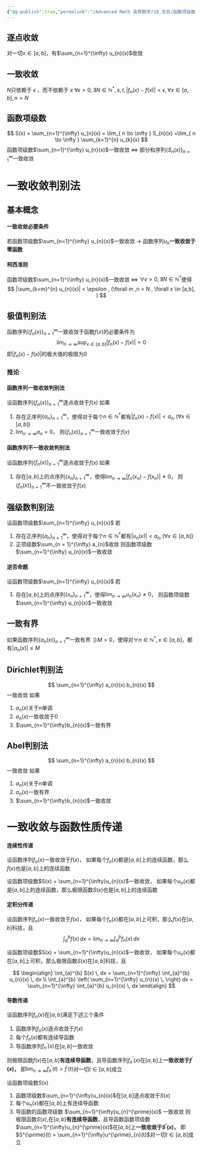```yaml
---
{"dg-publish":true,"permalink":"/Advanced Math 高等数学/10_无穷/函数项级数/一致收敛/","tags":["微积分","高数","定理"]}
---
```



## 逐点收敛
对一切$x \in [a,b]$，有$\sum_{n=1}^{\infty} u_{n}(x)$收敛

## 一致收敛
$N$只依赖于 $\epsilon$ ，而不依赖于 $x$
$\forall \epsilon > 0,  \exists N \in \mathbb{N}^{*},s,t, |f_{n}(x) - f(x)| < \epsilon , \forall x \in [a,b],n > N$

## 函数项级数

$$
S(x) = \sum_{n=1}^{\infty} u_{n}(x) = \lim_{ n \to \infty } S_{n}(x) =\lim_{ n \to \infty } \sum_{k=1}^{n} u_{k}(x)
$$
函数项级数$\sum_{n=1}^{\infty} u_{n}(x)$一致收敛
$\Leftrightarrow$ 部分和序列$\{ S_{n}(x) \}_{n = 1}^{\infty}$一致收敛


# 一致收敛判别法
## 基本概念

#### 一致收敛必要条件

若函数项级数$\sum_{n=1}^{\infty} u_{n}(x)$一致收敛 $\to$ 函数序列$u_{n}$**一致收敛于零函数**

#### 柯西准则
函数项级数$\sum_{n=1}^{\infty} u_{n}(x)$一致收敛
$\Leftrightarrow$
$\forall \epsilon > 0, \exists N \in \mathbb{N}^{*}$使得
$$
|\sum_{k=m}^{n} u_{n}(x)| < \epsilon , (\forall m ,n > N , \forall  x \in  [a,b], )
$$

## 极值判别法

函数序列$\{ f_{n}(x) \}^{\infty}_{n = 1}$一致收敛于函数$f(x)$的必要条件为
$$
\lim_{ n \to \infty } \text{sup}_{x \in  [a,b]} |f_{n}(x) - f(x)| = 0
$$
即$|f_{n}(x) - f(x)|$的极大值的极限为$0$

### 推论
#### 函数序列一致收敛判别法

设函数序列$\{ f_{n}(x) \}^{\infty}_{n = 1}$逐点收敛于$f(x)$
如果
1. 存在正序列$\{ a_{n} \}_{n=1}^{\infty}$，使得对于每个$n\in \mathbb{N}^{*}$都有$|f_{n}(x)- f(x)| < a_{n},(\forall  x \in [a,b])$
2. $\lim_{ n \to \infty }a_{n} = 0$，
则$\{ f_{n}(x) \}^{\infty}_{n = 1}$一致收敛于$f(x)$
#### 函数序列不一致收敛判别法

设函数序列$\{ f_{n}(x) \}^{\infty}_{n = 1}$逐点收敛于$f(x)$
如果
1. 存在$[a,b]$上的点序列$\{ x_{n} \}_{n=1}^{\infty}$，使得$\lim_{ n \to \infty } |f_{n}(x_{n}) - f(x_{n})| \ne 0$，
则$\{ f_{n}(x) \}^{\infty}_{n = 1}$不一致收敛于$f(x)$

## 强级数判别法

设函数项级数$\sum_{n=1}^{\infty} u_{n}(x)$
若
1. 存在正序列$\{ a_{n} \}_{n=1}^{\infty}$，使得对于每个$n\in \mathbb{N}^{*}$都有$|u_{n}(x)| < a_{n},(\forall  x \in [a,b])$
2. 正项级数$\sum_{n = 1}^{\infty} a_{n}$收敛
则函数项级数$\sum_{n=1}^{\infty} u_{n}(x)$一致收敛

#### 逆否命题

设函数项级数$\sum_{n=1}^{\infty} u_{n}(x)$
若
1. 存在$[a,b]$上的点序列$\{ x_{n} \}_{n=1}^{\infty}$，使得$\lim_{ n \to \infty } u_{n}(x_{n}) \ne 0$，
则函数项级数$\sum_{n=1}^{\infty} u_{n}(x)$一致收敛

## 一致有界

如果函数序列$\{ a_{n}(x) \}_{n=1}^{\infty}$一致有界
$\exists M > 0$，使得对$\forall n \in \mathbb{N}^{*},x \in[a,b]$，都有$|a_{n}(x)| \leq M$

## Dirichlet判别法
$$
\sum_{n=1}^{\infty}  a_{n}(x) b_{n}(x)
$$
一致收敛
如果
1. $a_{n}(x)$关于$n$单调
2. $a_{n}(x)$一致收敛于$0$
3. $\sum_{n=1}^{\infty}b_{n}(x)$一致有界

## Abel判别法
$$
\sum_{n=1}^{\infty}  a_{n}(x) b_{n}(x)
$$
一致收敛
如果
1. $a_{n}(x)$关于$n$单调
2. $a_{n}(x)$一致有界
3. $\sum_{n=1}^{\infty}b_{n}(x)$一致收敛

# 一致收敛与函数性质传递
#### 连续性传递

设函数序列$f_{n}(x)$一致收敛于$f(x)$，
如果每个$f_{n}(x)$都是$[a,b]$上的连续函数，那么$f(x)$也是$[a,b]$上的连续函数

设函数项级数$S(x) = \sum_{n=1}^{\infty}u_{n}(x)$一致收敛，
如果每个$u_{n}(x)$都是$[a,b]$上的连续函数，那么极限函数$S(x)$也是$[a,b]$上的连续函数

#### 定积分传递

设函数序列$f_{n}(x)$一致收敛于$f(x)$，
如果每个$f_{n}(x)$都在$[a,b]$上可积，那么$f(x)$在$[a,b]$科技，且
$$
\int_{a}^{b} f(x) \, dx  = \lim_{ n \to \infty } \int_{a}^{b} f_{n}(x) \, dx 
$$

设函数项级数$S(x) = \sum_{n=1}^{\infty}u_{n}(x)$一致收敛，
如果每个$u_{n}(x)$都在$[a,b]$上可积，那么极限函数$S(x)$在$[a,b]$科技，且

$$
\begin{align}
\int_{a}^{b} S(x) \, dx  = \sum_{n=1}^{\infty} \int_{a}^{b} u_{n}(x) \, dx  \\
\int_{a}^{b}   \left( \sum_{n=1}^{\infty} u_{n}(x) \, \right) dx  = \sum_{n=1}^{\infty} \int_{a}^{b} u_{n}(x) \, dx  
\end{align}
$$
#### 导数传递
设函数序列$f_{n}(x)$在$[a,b]$满足下述三个条件
1. 函数序列$f_{n}(x)$逐点收敛于$f(x)$
2. 每个$f_{n}(x)$都有连续导函数
3. 导函数序列$f^{\prime}_{n}(x)$在$[a,b]$一致收敛

则极限函数$f(x)$在$[a,b]$**有连续导函数**，且导函数序列$f^{\prime}_{n}(x)$在$[a,b]$上**一致收敛于$f^{\prime}(x)$，** 即$\lim_{ n \to \infty } f^{\prime}_{n}(t) = f^{\prime}(t)$对一切$t \in [a,b]$成立

设函数项级数$S(x)$
1. 函数项级数$\sum_{n=1}^{\infty}u_{n}(x)$在$[a,b]$逐点收敛于$S(x)$
2. 每个$u_{n}(x)$都在$[a,b]$上有连续导函数
3. 导函数的函数项级数 $\sum_{n=1}^{\infty}u_{n}^{\prime}(x)$ 一致收敛
则极限函数$S(x)$,在$[a,b]$**有连续导函数**，且导函数函数项级数$\sum_{n=1}^{\infty}u_{n}^{\prime}(x)$在$[a,b]$上**一致收敛于$S^{\prime}(x)$，** 即$S^{\prime}(t) = \sum_{n=1}^{\infty}u^{\prime}_{n}(t)$对一切$t \in [a,b]$成立

